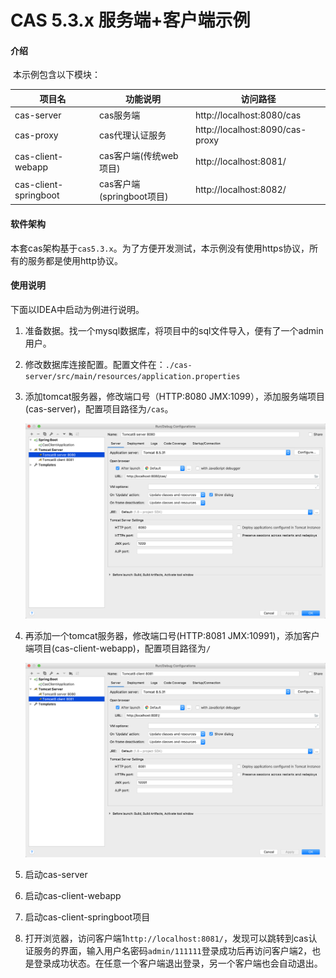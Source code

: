 # CAS 5.3.x 服务端+客户端示例

#### 介绍

​	本示例包含以下模块：

|项目名|功能说明|访问路径|
|-----|----|----|
|cas-server|cas服务端|http://localhost:8080/cas|
|cas-proxy|cas代理认证服务|http://localhost:8090/cas-proxy|
|cas-client-webapp|cas客户端(传统web项目)|http://localhost:8081/|
|cas-client-springboot|cas客户端(springboot项目)|http://localhost:8082/|


#### 软件架构
​	本套cas架构基于`cas5.3.x`。为了方便开发测试，本示例没有使用https协议，所有的服务都是使用http协议。


#### 使用说明

下面以IDEA中启动为例进行说明。

1. 准备数据。找一个mysql数据库，将项目中的sql文件导入，便有了一个admin用户。

2. 修改数据库连接配置。配置文件在：`./cas-server/src/main/resources/application.properties`

3. 添加tomcat服务器，修改端口号（HTTP:8080 JMX:1099），添加服务端项目(cas-server)，配置项目路径为`/cas`。

   ![](img/1.png)

4. 再添加一个tomcat服务器，修改端口号(HTTP:8081 JMX:10991)，添加客户端项目(cas-client-webapp)，配置项目路径为`/`

   ![](img/2.png)

5. 启动cas-server

6. 启动cas-client-webapp

7. 启动cas-client-springboot项目

8. 打开浏览器，访问客户端1`http://localhost:8081/`，发现可以跳转到cas认证服务的界面，输入用户名密码`admin/111111`登录成功后再访问客户端2，也是登录成功状态。在任意一个客户端退出登录，另一个客户端也会自动退出。
